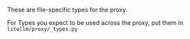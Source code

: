 These are file-specific types for the proxy.

For Types you expect to be used across the proxy, put them in `litellm/proxy/_types.py`